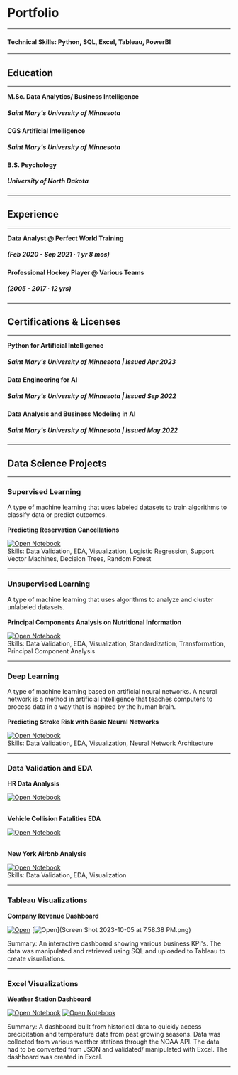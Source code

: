 <br>

# Portfolio
---
#### Technical Skills: Python, SQL, Excel, Tableau, PowerBI
---
## Education 
---

**M.Sc. Data Analytics/ Business Intelligence**
##### Saint Mary's University of Minnesota 
**CGS Artificial Intelligence**
##### Saint Mary's University of Minnesota
**B.S. Psychology**
##### University of North Dakota
---
## Experience
---

**Data Analyst @ Perfect World Training**  
##### (Feb 2020 - Sep 2021 · 1 yr 8 mos)
**Professional Hockey Player @ Various Teams**   
##### (2005 - 2017 · 12 yrs)

---
## Certifications & Licenses
---

**Python for Artificial Intelligence**
##### Saint Mary's University of Minnesota | Issued Apr 2023
**Data Engineering for AI**
##### Saint Mary's University of Minnesota | Issued Sep 2022
**Data Analysis and Business Modeling in AI**
##### Saint Mary's University of Minnesota | Issued May 2022

---
## Data Science Projects
---

### Supervised Learning
A type of machine learning that uses labeled datasets to train algorithms to classify data or predict outcomes.
<br><br>
**Predicting Reservation Cancellations**

[![Open Notebook](https://img.shields.io/badge/Jupyter-Open_Notebook-blue?logo=Jupyter)](Predicting_Cancelations.html)
<br>
Skills: Data Validation, EDA, Visualization, Logistic Regression, Support Vector Machines, Decision Trees, Random Forest
<br>

---

### Unsupervised Learning
A type of machine learning that uses algorithms to analyze and cluster unlabeled datasets.
<br><br>
**Principal Components Analysis on Nutritional Information**

[![Open Notebook](https://img.shields.io/badge/Jupyter-Open_Notebook-blue?logo=Jupyter)](PCA1.html)
<br>
Skills: Data Validation, EDA, Visualization, Standardization, Transformation, Principal Component Analysis 
<br>

---

### Deep Learning
A type of machine learning based on artificial neural networks. A neural network is a method in artificial intelligence that teaches computers to process data in a way that is inspired by the human brain.
<br><br>
**Predicting Stroke Risk with Basic Neural Networks**

[![Open Notebook](https://img.shields.io/badge/Jupyter-Open_Notebook-blue?logo=Jupyter)](Pred_stroke.html)
<br>
Skills: Data Validation, EDA, Visualization, Neural Network Architecture
<br>

---

### Data Validation and EDA

**HR Data Analysis**

[![Open Notebook](https://img.shields.io/badge/Jupyter-Open_Notebook-blue?logo=Jupyter)](HR_A.html)
<br><br>

**Vehicle Collision Fatalities EDA**

[![Open Notebook](https://img.shields.io/badge/Jupyter-Open_Notebook-blue?logo=Jupyter)](Car_Fatality_Analysis.html)
<br><br>

**New York Airbnb Analysis**

[![Open Notebook](https://img.shields.io/badge/Jupyter-Open_Notebook-blue?logo=Jupyter)](NY_Airbnb.html)
<br>
Skills: Data Validation, EDA, Visualization
<br>

---

### Tableau Visualizations
**Company Revenue Dashboard**

[![Open](https://img.shields.io/badge/SQL-Open_Notebook-black?logo=SQL)](notebook_mp.html)      [![Open](https://img.shields.io/badge/Tableau-Open_Dashboard-blue?logo=Tableau)](Screen Shot 2023-10-05 at 7.58.38 PM.png)

Summary: An interactive dashboard showing various business KPI's. The data was manipulated and retrieved using SQL and uploaded to Tableau to create visualiations.
<br>

---

### Excel Visualizations
**Weather Station Dashboard**

[![Open Notebook](https://img.shields.io/badge/Excel-Open_Outline-blue?logo=excel)](Weather_Dash.pdf)      [![Open Notebook](https://img.shields.io/badge/Excel-Open_Dashboard-blue?logo=excel)](weather_dash.pdf)

Summary: A dashboard built from historical data to quickly access precipitation and temperature data from past growing seasons. Data was collected from various weather stations through the NOAA API. The data had to be converted from JSON and validated/ manipulated with Excel. The dashboard was created in Excel.
<br>

---

